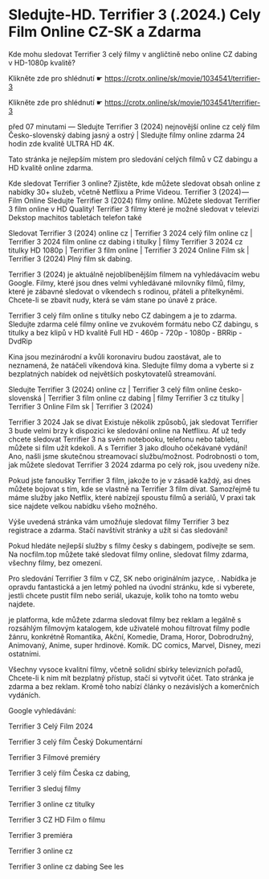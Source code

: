 # Sledujte-HD. Terrifier 3 (.2024.) Cely Film Online CZ-SK a Zdarma


Kde mohu sledovat Terrifier 3 celý filmy v angličtině nebo online CZ dabing v HD-1080p kvalitě?

 

 

 

Klikněte zde pro shlédnutí ☛ https://crotx.online/sk/movie/1034541/terrifier-3

Klikněte zde pro shlédnutí ☛ https://crotx.online/sk/movie/1034541/terrifier-3

 

 

 

před 07 minutami — Sledujte Terrifier 3 (2024) nejnovější online cz celý film Česko-slovenský dabing jasný a ostrý | Sledujte filmy online zdarma 24 hodin zde kvalitě ULTRA HD 4K.


Tato stránka je nejlepším místem pro sledování celých filmů v CZ dabingu a HD kvalitě online zdarma.


Kde sledovat Terrifier 3 online? Zjistěte, kde můžete sledovat obsah online z nabídky 30+ služeb, včetně Netflixu a Prime Videou. Terrifier 3 (2024) — Film Online Sledujte Terrifier 3 (2024) filmy online. Můžete sledovat Terrifier 3 film online v HD Quality! Terrifier 3 filmy které je možné sledovat v televizi Dekstop machitos tabletách telefon také


Sledovat Terrifier 3 (2024) online cz | Terrifier 3 2024 celý film online cz | Terrifier 3 2024 film online cz dabing i titulky | filmy Terrifier 3 2024 cz titulky HD 1080p | Terrifier 3 film online | Terrifier 3 2024 Online Film sk | Terrifier 3 (2024) Plný film sk dabing.


Terrifier 3 (2024) je aktuálně nejoblíbenějším filmem na vyhledávacím webu Google. Filmy, které jsou dnes velmi vyhledávané milovníky filmů, filmy, které je zábavné sledovat o víkendech s rodinou, přáteli a přítelkyněmi. Chcete-li se zbavit nudy, která se vám stane po únavě z práce.


Terrifier 3 celý film online s titulky nebo CZ dabingem a je to zdarma. Sledujte zdarma celé filmy online ve zvukovém formátu nebo CZ dabingu, s titulky a bez klipů v HD kvalitě Full HD - 460p - 720p - 1080p - BRRip - DvdRip


Kina jsou mezinárodní a kvůli koronaviru budou zaostávat, ale to neznamená, že natáčeli víkendová kina. Sledujte filmy doma a vyberte si z bezplatných nabídek od největších poskytovatelů streamování.


Sledujte Terrifier 3 (2024) online cz | Terrifier 3 celý film online česko-slovenská | Terrifier 3 film online cz dabing | filmy Terrifier 3 cz titulky | Terrifier 3 Online Film sk | Terrifier 3 (2024)


Terrifier 3 2024 Jak se dívat Existuje několik způsobů, jak sledovat Terrifier 3 bude velmi brzy k dispozici ke sledování online na Netflixu. Ať už tedy chcete sledovat Terrifier 3 na svém notebooku, telefonu nebo tabletu, můžete si film užít kdekoli. A s Terrifier 3 jako dlouho očekávané vydání! Ano, našli jsme skutečnou streamovací službu/možnost. Podrobnosti o tom, jak můžete sledovat Terrifier 3 2024 zdarma po celý rok, jsou uvedeny níže.

Pokud jste fanoušky Terrifier 3 film, jakože to je v zásadě každý, asi dnes můžete bojovat s tím, kde se vlastně na Terrifier 3 film dívat. Samozřejmě tu máme služby jako Netflix, které nabízejí spoustu filmů a seriálů, V praxi tak sice najdete velkou nabídku všeho možného.


Výše uvedená stránka vám umožňuje sledovat filmy Terrifier 3 bez registrace a zdarma. Stačí navštívit stránky a užít si čas sledování!


Pokud hledáte nejlepší služby s filmy česky s dabingem, podívejte se sem. Na nocfilm.top můžete také sledovat filmy online, sledovat filmy zdarma, všechny filmy, bez omezení.


Pro sledování Terrifier 3 film v CZ, SK nebo originálním jazyce, . Nabídka je opravdu fantastická a jen letmý pohled na úvodní stránku, kde si vyberete, jestli chcete pustit film nebo seriál, ukazuje, kolik toho na tomto webu najdete.


je platforma, kde můžete zdarma sledovat filmy bez reklam a legálně s rozsáhlým filmovým katalogem, kde uživatelé mohou filtrovat filmy podle žánru, konkrétně Romantika, Akční, Komedie, Drama, Horor, Dobrodružný, Animovaný, Anime, super hrdinové. Komik. DC comics, Marvel, Disney, mezi ostatními.


Všechny vysoce kvalitní filmy, včetně solidní sbírky televizních pořadů, Chcete-li k nim mít bezplatný přístup, stačí si vytvořit účet. Tato stránka je zdarma a bez reklam. Kromě toho nabízí články o nezávislých a komerčních vydáních.


Google vyhledávání:

Terrifier 3 Celý Film 2024

Terrifier 3 celý film Český Dokumentární

Terrifier 3 Filmové premiéry

Terrifier 3 celý film Česka cz dabing,

Terrifier 3 sleduj filmy

Terrifier 3 online cz titulky

Terrifier 3 CZ HD Film o filmu

Terrifier 3 premiéra

Terrifier 3 online cz

Terrifier 3 online cz dabing See les
